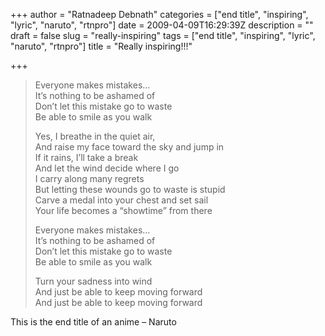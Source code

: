 +++
author = "Ratnadeep Debnath"
categories = ["end title", "inspiring", "lyric", "naruto", "rtnpro"]
date = 2009-04-09T16:29:39Z
description = ""
draft = false
slug = "really-inspiring"
tags = ["end title", "inspiring", "lyric", "naruto", "rtnpro"]
title = "Really inspiring!!!"

+++


> Everyone makes mistakes…  
>  It’s nothing to be ashamed of  
>  Don’t let this mistake go to waste  
>  Be able to smile as you walk
> 
> Yes, I breathe in the quiet air,  
>  And raise my face toward the sky and jump in  
>  If it rains, I’ll take a break  
>  And let the wind decide where I go  
>  I carry along many regrets  
>  But letting these wounds go to waste is stupid  
>  Carve a medal into your chest and set sail  
>  Your life becomes a “showtime” from there
> 
> Everyone makes mistakes…  
>  It’s nothing to be ashamed of  
>  Don’t let this mistake go to waste  
>  Be able to smile as you walk
> 
> Turn your sadness into wind  
>  And just be able to keep moving forward  
>  And just be able to keep moving forward

This is the end title of an anime – Naruto

